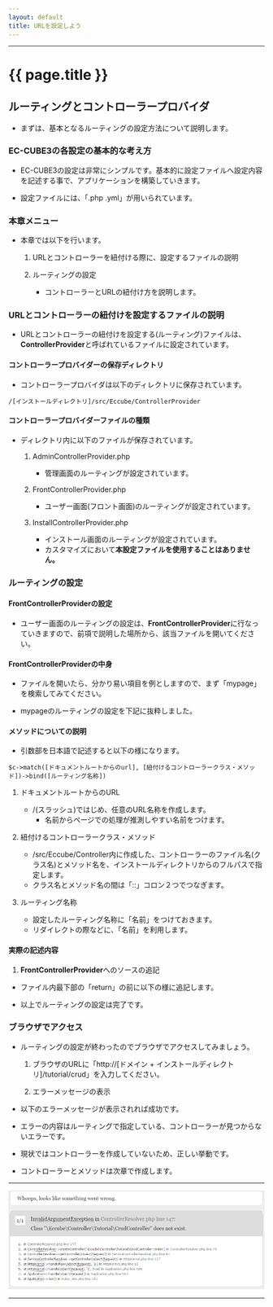```yaml
---
layout: default
title: URLを設定しよう
---
```


---

# {{ page.title }}


## ルーティングとコントローラープロバイダ

- まずは、基本となるルーティングの設定方法について説明します。

### EC-CUBE3の各設定の基本的な考え方

- EC-CUBE3の設定は非常にシンプルです。基本的に設定ファイルへ設定内容を記述する事で、アプリケーションを構築していきます。

- 設定ファイルには、「.php .yml」が用いられています。

### 本章メニュー

- 本章では以下を行います。

    1. URLとコントローラーを紐付ける際に、設定するファイルの説明

    1. ルーティングの設定
        - コントローラーとURLの紐付け方を説明します。

### URLとコントローラーの紐付けを設定するファイルの説明

- URLとコントローラーの紐付けを設定する(ルーティング)ファイルは、**ControllerProvider**と呼ばれているファイルに設定されています。

#### コントローラープロバイダーの保存ディレクトリ

- コントローラープロバイダは以下のディレクトリに保存されています。

```
/[インストールディレクトリ]/src/Eccube/ControllerProvider
```

#### コントローラープロバイダーファイルの種類

- ディレクトリ内に以下のファイルが保存されています。

    1. AdminControllerProvider.php
        - 管理画面のルーティングが設定されています。

    1. FrontControllerProvider.php
        - ユーザー画面(フロント画面)のルーティングが設定されています。

    1. InstallControllerProvider.php
        - インストール画面のルーティングが設定されています。
        - カスタマイズにおいて**本設定ファイルを使用することはありません。**

### ルーティングの設定

#### FrontControllerProviderの設定

- ユーザー画面のルーティングの設定は、**FrontControllerProvider**に行なっていきますので、前項で説明した場所から、該当ファイルを開いてください。

#### **FrontControllerProvider**の中身

- ファイルを開いたら、分かり易い項目を例としますので、まず「mypage」を検索してみてください。

- mypageのルーティングの設定を下記に抜粋しました。


<script src="http://gist-it.appspot.com/https://github.com/EC-CUBE/ec-cube.github.io/blob/master/Source/tutorial_1/FrontControllerProvider_mypage.php"></script>

<!--
```
    // mypage
    $c->match('/mypage', '\Eccube\Controller\Mypage\MypageController::index')->bind('mypage');
    $c->match('/mypage/login', '\Eccube\Controller\Mypage\MypageController::login')->bind('mypage_login');
    $c->match('/mypage/change', '\Eccube\Controller\Mypage\ChangeController::index')->bind('mypage_change');
    $c->match('/mypage/change_complete', '\Eccube\Controller\Mypage\ChangeController::complete')->bind('mypage_change_complete');

```
-->

#### メソッドについての説明

- 引数部を日本語で記述すると以下の様になります。

```
$c->match([ドキュメントルートからのurl], [紐付けるコントローラークラス・メソッド])->bind([ルーティング名称])
```

1. ドキュメントルートからのURL
    - /(スラッシュ)ではじめ、任意のURL名称を作成します。
        - 名前からページでの処理が推測しやすい名前をつけます。

1. 紐付けるコントローラークラス・メソッド
    - /src/Eccube/Controller内に作成した、コントローラーのファイル名(クラス名)とメソッド名を、インストールディレクトリからのフルパスで指定します。
    - クラス名とメソッド名の間は「::」コロン２つでつなぎます。

1. ルーティング名称
    - 設定したルーティング名称に「名前」をつけておきます。
    - リダイレクトの際などに、「名前」を利用します。

#### 実際の記述内容

1. **FrontControllerProvider**へのソースの追記

- ファイル内最下部の「return」の前に以下の様に追記します。

<script src="http://gist-it.appspot.com/https://github.com/EC-CUBE/ec-cube.github.io/blob/master/Source/tutorial_1/FrontControllerProvider_add_source.php"></script>


<!--
```
        // チュートリアル
        $c->match('/tutorial/crud', '\Eccube\Controller\Tutorial\CrudController::index')->bind('tutorial_crud');

        return $c;
    }
}
```
-->

- 以上でルーティングの設定は完了です。

### ブラウザでアクセス

- ルーティングの設定が終わったのでブラウザでアクセスしてみましょう。

    1. ブラウザのURLに「http://[ドメイン + インストールディレクトリ]/tutorial/crud」を入力してください。

    1. エラーメッセージの表示

- 以下のエラーメッセージが表示されれば成功です。
- エラーの内容はルーティングで指定している、コントローラーが見つからないエラーです。
- 現状ではコントローラーを作成していないため、正しい挙動です。
- コントローラーとメソッドは次章で作成します。

---

![tutorial1-error1](/images/img-tutorial1-error1.png)

---
